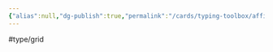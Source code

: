 ```yaml
---
{"alias":null,"dg-publish":true,"permalink":"/cards/typing-toolbox/affiliative/","dgPassFrontmatter":true,"noteIcon":"1","created":"2023-04-14T15:19:55.814+02:00","updated":"2023-05-02T10:34:43.176+02:00"}
---
```


#type/grid  

